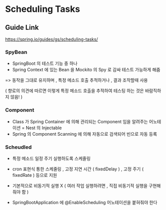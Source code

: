 # Scheduling Tasks

## Guide Link

https://spring.io/guides/gs/scheduling-tasks/

### SpyBean

- SpringBoot 의 테스트 기능 중 하나
- Spring Context 에 있는 Bean 을 Mockito 의 Spy 로 감싸 테스트 가능하게 해줌

=> 동작을 그대로 유지하며 , 특정 메소드 호출 추적하거나 , 결과 조작할때 사용

( 향로의 의견에 따르면 이렇게 특정 메소드 호출을 추적하여 테스팅 하는 것은 바람직하지 않음! )

### Component

- Class 가 Spring Container 에 의해 관리되는 Component 임을 알려주는 어노테이션
	= Nest 의 Injectable
- Spring 의 Component Scanning 에 의해 자동으로 검색되어 빈으로 자동 등록

### Scheudled

- 특정 메소드 일정 주기 실행하도록 스케줄링
- cron 표현식 통한 스케줄링 , 고정 지연 시간 ( fixedDelay ) , 고정 주기 ( fixedRate ) 등으로 지원
- 기본적으로 비동기적 실행 X ( 여러 작업 실행하려면 , 직접 비동기적 실행을 구현해줘야 함 )

- SpringBootApplication 에 @EnableScheduling 어노테이션을 붙혀줘야 한다


